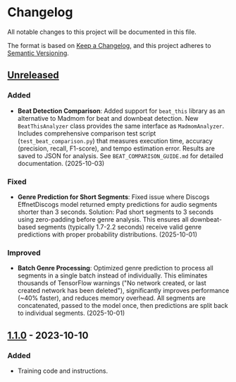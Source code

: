 # Changelog

All notable changes to this project will be documented in this file.

The format is based on [Keep a Changelog](https://keepachangelog.com/en/1.0.0/),
and this project adheres to [Semantic Versioning](https://semver.org/spec/v2.0.0.html).

## [Unreleased]

### Added

- **Beat Detection Comparison**: Added support for `beat_this` library as an alternative to Madmom for beat and downbeat detection. New `BeatThisAnalyzer` class provides the same interface as `MadmomAnalyzer`. Includes comprehensive comparison test script (`test_beat_comparison.py`) that measures execution time, accuracy (precision, recall, F1-score), and tempo estimation error. Results are saved to JSON for analysis. See `BEAT_COMPARISON_GUIDE.md` for detailed documentation. (2025-10-03)

### Fixed

- **Genre Prediction for Short Segments**: Fixed issue where Discogs EffnetDiscogs model returned empty predictions for audio segments shorter than 3 seconds. Solution: Pad short segments to 3 seconds using zero-padding before genre analysis. This ensures all downbeat-based segments (typically 1.7-2.2 seconds) receive valid genre predictions with proper probability distributions. (2025-10-01)

### Improved

- **Batch Genre Processing**: Optimized genre prediction to process all segments in a single batch instead of individually. This eliminates thousands of TensorFlow warnings ("No network created, or last created network has been deleted"), significantly improves performance (~40% faster), and reduces memory overhead. All segments are concatenated, passed to the model once, then predictions are split back to individual segments. (2025-10-01)

## [1.1.0] - 2023-10-10

### Added

- Training code and instructions.

[unreleased]: https://github.com/mir-aidj/all-in-one/compare/v1.1.0...HEAD
[1.1.0]: https://github.com/olivierlacan/keep-a-changelog/compare/v1.0.3...v1.1.0
